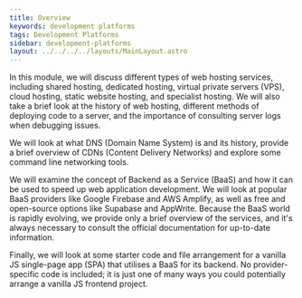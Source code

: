 ```yaml
---
title: Overview
keywords: development platforms
tags: Development Platforms
sidebar: development-platforms
layout: ../../../../layouts/MainLayout.astro
---
```


In this module, we will discuss different types of web hosting services, including shared hosting, dedicated hosting, virtual private servers (VPS), cloud hosting, static website hosting, and specialist hosting. We will also take a brief look at the history of web hosting, different methods of deploying code to a server, and the importance of consulting server logs when debugging issues.

We will look at what DNS (Domain Name System) is and its history, provide a brief overview of CDNs (Content Delivery Networks) and explore some command line networking tools.

We will examine the concept of Backend as a Service (BaaS) and how it can be used to speed up web application development. We will look at popular BaaS providers like Google Firebase and AWS Amplify, as well as free and open-source options like Supabase and AppWrite. Because the BaaS world is rapidly evolving, we provide only a brief overview of the services, and it's always necessary to consult the official documentation for up-to-date information.

Finally, we will look at some starter code and file arrangement for a vanilla JS single-page app (SPA) that utilises a BaaS for its backend. No provider-specific code is included; it is just one of many ways you could potentially arrange a vanilla JS frontend project.
